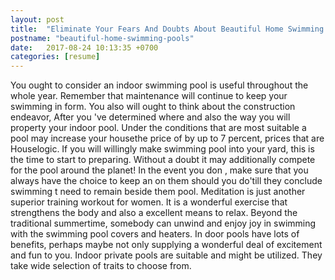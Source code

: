 ```yaml
---
layout: post
title:  "Eliminate Your Fears And Doubts About Beautiful Home Swimming Pools"
postname: "beautiful-home-swimming-pools"
date:   2017-08-24 10:13:35 +0700
categories: [resume]
---
```

You ought to consider an indoor swimming pool is useful throughout the whole year. Remember that maintenance will continue to keep your swimming in form. You also will ought to think about the construction endeavor, After you 've determined where and also the way you will property your indoor pool. Under the conditions that are most suitable a pool may increase your housethe price of by up to 7 percent, prices that are Houselogic. If you will willingly make swimming pool into your yard, this is the time to start to preparing. Without a doubt it may additionally compete for the pool around the planet! In the event you don , make sure that you always have the choice to keep an on them should you do'till they conclude swimming t need to remain beside them pool. Meditation is just another superior training workout for women. It is a wonderful exercise that strengthens the body and also a excellent means to relax. Beyond the traditional summertime, somebody can unwind and enjoy joy in swimming with the swimming pool covers and heaters. In door pools have lots of benefits, perhaps maybe not only supplying a wonderful deal of excitement and fun to you. Indoor private pools are suitable and might be utilized. They take wide selection of traits to choose from.

